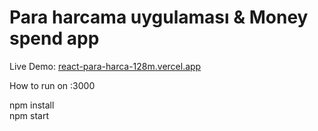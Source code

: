 <h1> Para harcama uygulaması & Money spend app </h1>

Live Demo: <a href='react-para-harca-128m.vercel.app'>react-para-harca-128m.vercel.app</a>

How to run on :3000

npm install
<br>
npm start

